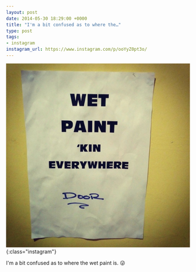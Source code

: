```yaml
---
layout: post
date: 2014-05-30 18:29:00 +0000
title: "I'm a bit confused as to where the…"
type: post
tags:
- instagram
instagram_url: https://www.instagram.com/p/ooYyZ0pt3o/
---
```


![Instagram - ooYyZ0pt3o](/assets/ooYyZ0pt3o.jpg){:class="instagram"}

I'm a bit confused as to where the wet paint is. 😜
